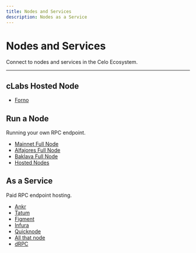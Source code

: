 ```yaml
---
title: Nodes and Services
description: Nodes as a Service
---
```


# Nodes and Services

Connect to nodes and services in the Celo Ecosystem.

---

## cLabs Hosted Node

- [Forno](forno)

## Run a Node

Running your own RPC endpoint.

- [Mainnet Full Node](run-mainnet)
- [Alfajores Full Node](run-alfajores)
- [Baklava Full Node](run-baklava)
- [Hosted Nodes](run-hosted)

## As a Service

Paid RPC endpoint hosting.

- [Ankr](https://www.ankr.com/protocol/public/celo/)
- [Tatum](https://pages.tatum.io/celo)
- [Figment](https://www.figment.io/datahub/celo)
- [Infura](https://www.infura.io/)
- [Quicknode](https://www.quicknode.com/chains/celo)
- [All that node](https://www.allthatnode.com/celo.dsrv)
- [dRPC](https://drpc.org/chainlist/celo)
